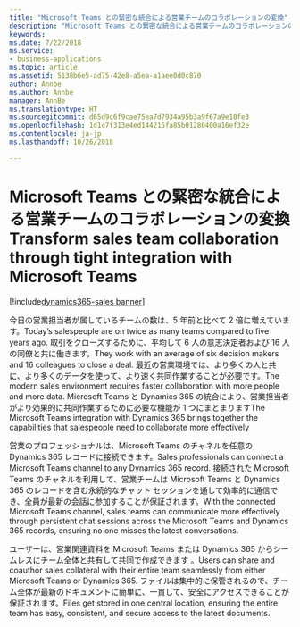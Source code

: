 ```yaml
---
title: "Microsoft Teams との緊密な統合による営業チームのコラボレーションの変換"
description: "Microsoft Teams との緊密な統合による営業チームのコラボレーションの変換"
keywords: 
ms.date: 7/22/2018
ms.service:
- business-applications
ms.topic: article
ms.assetid: 5138b6e5-ad75-42e8-a5ea-a1aee0d0c870
author: Annbe
ms.author: Annbe
manager: AnnBe
ms.translationtype: HT
ms.sourcegitcommit: d65d9c6f9cae75ea7d7934a95b3a9f67a9e10fe3
ms.openlocfilehash: 1d1c7f313e4ed144215fa85b01280400a16ef32e
ms.contentlocale: ja-jp
ms.lasthandoff: 10/26/2018

---
```


# <a name="transform-sales-team-collaboration-through-tight-integration-with-microsoft-teams"></a><span data-ttu-id="b90b5-103">Microsoft Teams との緊密な統合による営業チームのコラボレーションの変換</span><span class="sxs-lookup"><span data-stu-id="b90b5-103">Transform sales team collaboration through tight integration with Microsoft Teams</span></span>

[!include[dynamics365-sales banner](../includes/dynamics365-sales.md)]




<span data-ttu-id="b90b5-104">今日の営業担当者が属しているチームの数は、5 年前と比べて 2 倍に増えています。</span><span class="sxs-lookup"><span data-stu-id="b90b5-104">Today’s salespeople are on twice as many teams compared to five years ago.</span></span> <span data-ttu-id="b90b5-105">取引をクローズするために、平均して 6 人の意志決定者および 16 人の同僚と共に働きます。</span><span class="sxs-lookup"><span data-stu-id="b90b5-105">They work with an average of six decision makers and 16 colleagues to close a deal.</span></span> <span data-ttu-id="b90b5-106">最近の営業環境では、より多くの人と共に、より多くのデータを使って、より速く共同作業することが必要です。</span><span class="sxs-lookup"><span data-stu-id="b90b5-106">The modern sales environment requires faster collaboration with more people and more data.</span></span> <span data-ttu-id="b90b5-107">Microsoft Teams と Dynamics 365 の統合により、営業担当者がより効果的に共同作業するために必要な機能が 1 つにまとまります</span><span class="sxs-lookup"><span data-stu-id="b90b5-107">The Microsoft Teams integration with Dynamics 365 brings together the capabilities that salespeople need to collaborate more effectively</span></span>
 
<span data-ttu-id="b90b5-108">営業のプロフェッショナルは、Microsoft Teams のチャネルを任意の Dynamics 365 レコードに接続できます。</span><span class="sxs-lookup"><span data-stu-id="b90b5-108">Sales professionals can connect a Microsoft Teams channel to any Dynamics 365 record.</span></span> <span data-ttu-id="b90b5-109">接続された Microsoft Teams のチャネルを利用して、営業チームは Microsoft Teams と Dynamics 365 のレコードを含む永続的なチャット セッションを通して効率的に通信でき、全員が最新の会話に参加することが保証されます。</span><span class="sxs-lookup"><span data-stu-id="b90b5-109">With the connected Microsoft Teams channel, sales teams can communicate more effectively through persistent chat sessions across the Microsoft Teams and Dynamics 365 records, ensuring no one misses the latest conversations.</span></span> 
 
<span data-ttu-id="b90b5-110">ユーザーは、営業関連資料を Microsoft Teams または Dynamics 365 からシームレスにチーム全体と共有して共同で作成できます 。</span><span class="sxs-lookup"><span data-stu-id="b90b5-110">Users can share and coauthor sales collateral with their entire team seamlessly from either Microsoft Teams or Dynamics 365.</span></span> <span data-ttu-id="b90b5-111">ファイルは集中的に保管されるので、チーム全体が最新のドキュメントに簡単に、一貫して、安全にアクセスできることが保証されます。</span><span class="sxs-lookup"><span data-stu-id="b90b5-111">Files get stored in one central location, ensuring the entire team has easy, consistent, and secure access to the latest documents.</span></span> 


